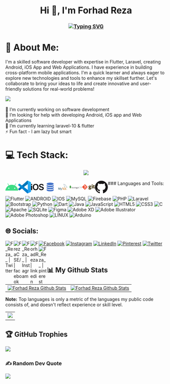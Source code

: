<h1 align="center">Hi 👋, I'm Forhad Reza</h1>
<h3 align="center"><a href="https://git.io/typing-svg"><img src="https://readme-typing-svg.demolab.com?font=Roboto&size=40&duration=3000&pause=1000&color=00000&center=true&vCenter=true&width=700&lines=As+a+Software+Engineer;As+a+Flutter+Android,iOS+App+Developer;Also+Laravel+Web+Developer" alt="Typing SVG" /></a></h3>

# 💫 About Me:
I'm a skilled software developer with expertise in Flutter, Laravel, creating Android, iOS App and Web Applications. I have experience in building cross-platform mobile applications. I'm a quick learner and always eager to explore new technologies and tools to enhance my skillset further. Let's collaborate to bring your ideas to life and create innovative and user-friendly solutions for real-world problems!

[![](https://visitcount.itsvg.in/api?id=F-Reza&icon=0&color=1)](https://visitcount.itsvg.in)

🔭 I’m currently working on software development<br>🤝 I’m looking for help with developing Android, iOS app and Web Applications<br>🌱 I’m currently learning laravel-10 & flutter<br> ⚡ Fun fact - I am lazy but smart

# 💻 Tech Stack:
<p align="center">
  <a href="https://skillicons.dev">
    <img src="https://skillicons.dev/icons?i=flutter,dart,firebase,php,laravel,mysql,python,c,git,java,js,html,css," />
  </a>
</p>
### Languages and Tools:
<img align="left" alt="" width="40px" src="" />
<img align="left" alt="HTML5" width="40px" src="https://raw.githubusercontent.com/github/explore/80688e429a7d4ef2fca1e82350fe8e3517d3494d/topics/android/android.png"/>
<img align="left" alt="Visual Studio Code" width="40px" src="https://raw.githubusercontent.com/github/explore/80688e429a7d4ef2fca1e82350fe8e3517d3494d/topics/visual-studio-code/visual-studio-code.png" />
<img align="left" alt="HTML5" width="40px" src="https://raw.githubusercontent.com/github/explore/80688e429a7d4ef2fca1e82350fe8e3517d3494d/topics/ios/ios.png"/>
<img align="left" alt="SQL" width="40px" src="https://raw.githubusercontent.com/github/explore/80688e429a7d4ef2fca1e82350fe8e3517d3494d/topics/sql/sql.png" />
<img align="left" alt="MySQL" width="40px" src="https://raw.githubusercontent.com/github/explore/80688e429a7d4ef2fca1e82350fe8e3517d3494d/topics/mysql/mysql.png" />
<img align="left" alt="MongoDB" width="40px" src="https://raw.githubusercontent.com/github/explore/80688e429a7d4ef2fca1e82350fe8e3517d3494d/topics/mongodb/mongodb.png" />
<img align="left" alt="Git" width="40px" src="https://raw.githubusercontent.com/github/explore/80688e429a7d4ef2fca1e82350fe8e3517d3494d/topics/git/git.png" />
<img align="left" alt="GitHub" width="40px" src="https://raw.githubusercontent.com/github/explore/78df643247d429f6cc873026c0622819ad797942/topics/github/github.png" />
<br/>
<br/>

![Flutter](https://img.shields.io/badge/Flutter-%2302569B.svg?style=for-the-badge&logo=Flutter&logoColor=white) ![ANDROID](https://img.shields.io/badge/android-%2320232a.svg?style=for-the-badge&logo=android&logoColor=%a4c639) ![IOS](https://img.shields.io/badge/IOS-%2320232a.svg?style=for-the-badge&logo=apple&logoColor=white) ![MySQL](https://img.shields.io/badge/mysql-%2300f.svg?style=for-the-badge&logo=mysql&logoColor=white) ![Firebase](https://img.shields.io/badge/firebase-%23039BE5.svg?style=for-the-badge&logo=firebase) ![PHP](https://img.shields.io/badge/php-%23777BB4.svg?style=for-the-badge&logo=php&logoColor=white) ![Laravel](https://img.shields.io/badge/laravel-%23FF2D20.svg?style=for-the-badge&logo=laravel&logoColor=white) ![Bootstrap](https://img.shields.io/badge/bootstrap-%23563D7C.svg?style=for-the-badge&logo=bootstrap&logoColor=white) ![Python](https://img.shields.io/badge/python-3670A0?style=for-the-badge&logo=python&logoColor=ffdd54) ![Dart](https://img.shields.io/badge/dart-%230175C2.svg?style=for-the-badge&logo=dart&logoColor=white) ![Java](https://img.shields.io/badge/java-%23ED8B00.svg?style=for-the-badge&logo=java&logoColor=white) ![JavaScript](https://img.shields.io/badge/javascript-%23323330.svg?style=for-the-badge&logo=javascript&logoColor=%23F7DF1E) ![HTML5](https://img.shields.io/badge/html5-%23E34F26.svg?style=for-the-badge&logo=html5&logoColor=white) ![CSS3](https://img.shields.io/badge/css3-%231572B6.svg?style=for-the-badge&logo=css3&logoColor=white) ![C](https://img.shields.io/badge/c-%2300599C.svg?style=for-the-badge&logo=c&logoColor=white) ![Apache](https://img.shields.io/badge/apache-%23D42029.svg?style=for-the-badge&logo=apache&logoColor=white) ![SQLite](https://img.shields.io/badge/sqlite-%2307405e.svg?style=for-the-badge&logo=sqlite&logoColor=white) 	![Figma](https://img.shields.io/badge/figma-%23F24E1E.svg?style=for-the-badge&logo=figma&logoColor=white) ![Adobe XD](https://img.shields.io/badge/Adobe%20XD-470137?style=for-the-badge&logo=Adobe%20XD&logoColor=#FF61F6) ![Adobe Illustrator](https://img.shields.io/badge/adobeillustrator-%23FF9A00.svg?style=for-the-badge&logo=adobeillustrator&logoColor=white) ![Adobe Photoshop](https://img.shields.io/badge/adobephotoshop-%2331A8FF.svg?style=for-the-badge&logo=adobephotoshop&logoColor=white) ![LINUX](https://img.shields.io/badge/Linux-FCC624?style=for-the-badge&logo=linux&logoColor=black) ![Arduino](https://img.shields.io/badge/-Arduino-00979D?style=for-the-badge&logo=Arduino&logoColor=white)

## 🌐 Socials:
[![Facebook](https://img.shields.io/badge/Facebook-%231877F2.svg?logo=Facebook&logoColor=white)](https://facebook.com/FrezaCSE) [![Instagram](https://img.shields.io/badge/Instagram-%23E4405F.svg?logo=Instagram&logoColor=white)](https://instagram.com/F_reza__) [![LinkedIn](https://img.shields.io/badge/LinkedIn-%230077B5.svg?logo=linkedin&logoColor=white)](https://linkedin.com/in/forhadreza) [![Pinterest](https://img.shields.io/badge/Pinterest-%23E60023.svg?logo=Pinterest&logoColor=white)](https://pinterest.com/F_reza__) [![Twitter](https://img.shields.io/badge/Twitter-%231DA1F2.svg?logo=Twitter&logoColor=white)](https://twitter.com/F_reza__) [<img align="left" alt="F_Reza__ | Twitter" width="26px" src="https://cdn.jsdelivr.net/npm/simple-icons@v3/icons/twitter.svg" />][twitter]
[<img align="left" alt="FrezaCSE/ | facebook" width="26px" src="https://cdn.jsdelivr.net/npm/simple-icons@v3/icons/facebook.svg" />][facebook]
[<img align="left" alt="F_Reza__ | Instagram" width="26px" src="https://cdn.jsdelivr.net/npm/simple-icons@v3/icons/instagram.svg" />][instagram]
[<img align="left" alt="ForhadReza | linkedin" width="26px" src="https://cdn.jsdelivr.net/npm/simple-icons@v3/icons/linkedin.svg" />][linkedin]
[<img align="left" alt="F_Reza__ | pinterest" width="26px" src="https://cdn.jsdelivr.net/npm/simple-icons@v3/icons/pinterest.svg" />][pinterest]
<br/>

<br/>

## 📊 My Github Stats

<table>
    <tr>
        <td>
            <a href="#">
                <img alt="Forhad Reza Github Stats" src="https://github-readme-stats.vercel.app/api?username=F-reza&show_icons=true&count_private=true&theme=default&hide_border=true" />
            </a>
        </td>
        <td>
            <a href="#">
                
  <img alt="Forhad Reza Github Stats" src="https://github-readme-stats.vercel.app/api/top-langs/?username=f-reza&layout=compact" />
            </a>
        </td>
    </tr>
</table>
<b>Note:</b> Top languages is only a metric of the languages my public code consists of, and doesn't reflect experience or skill level.
<br/>
<p align="center">
    <table align="center">
        <tr>
            <td>
                <a href="#">
        <img src="https://github-readme-streak-stats.herokuapp.com?user=F-Reza&theme=swift&hide_border=true&date_format=M%20j%5B%2C%20Y%5D"/></a>
            </td>
        </tr>
   </table>
</p>

## 🏆 GitHub Trophies
![](https://github-profile-trophy.vercel.app/?username=F-Reza&theme=flat&no-frame=false&no-bg=false&margin-w=10&margin-h=10&column=8)


### ✍️ Random Dev Quote
![](https://quotes-github-readme.vercel.app/api?type=horizontal&theme=light)


[twitter]: https://twitter.com/F_Reza__/
[facebook]: https://www.facebook.com/FrezaCSE/
[instagram]: https://www.instagram.com/F_Reza__/
[linkedin]: https://www.linkedin.com/in/ForhadReza/
[pinterest]: https://www.pinterest.com/F_Reza__/

<br/>
